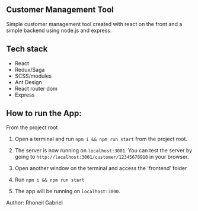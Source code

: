 ## Customer Management Tool
Simple customer management tool created with react on the front and a simple backend using node.js and express.

## Tech stack
- React
- Redux/Saga
- SCSS/modules
- Ant Design
- React router dom
- Express

## How to run the App:
From the project root
1. Open a terminal and run `npm i && npm run start` from the project root.
2. The server is now running on `localhost:3001`. You can test the server by going to `http://localhost:3001/customer/12345678910` in your browser.

4. Open another window on the terminal and access the 'frontend' folder
6. Run `npm i && npm run start`
7. The app will be running on `localhost:3000`.

Author: Rhoneil Gabriel